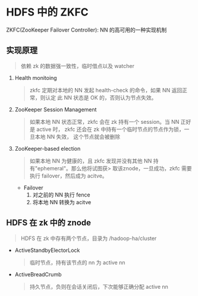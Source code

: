 # HDFS 中的 ZKFC

ZKFC(ZooKeeper Failover Controller):
  NN 的高可用的一种实现机制

## 实现原理

> 依赖 zk 的数据强一致性，临时借点以及 watcher

1. Health monitoing
   > zkfc 定期对本地的 NN 发起 health-check 的命令，如果 NN 返回正常，则认定
   > 此 NN 状态是 OK 的，否则认为节点失效。
2. ZooKeeper Session Management
   > 如果本地 NN 状态正常，zkfc 会在 zk 持有一个 session。当 NN 正好是 active 时，
   > zkfc 还会在 zk 中持有一个临时节点的节点作为锁，一旦本地 NN 失效，
   > 这个节点就会被删除
3. ZooKeeper-based election
   > 如果本地 NN 为健康的，且 zkfc 发现并没有其他 NN 持有"ephemeral"。那么他将试图获> 取该znode，一旦成功，zkfc 需要执行 failover，然后成为 acitve。
   - Failover
     1. 对之前的 NN 执行 fence
     2. 将本地 NN 转换为 acitve

## HDFS 在 zk 中的 znode

> HDFS 在 zk 中存有两个节点，目录为 /hadoop-ha/cluster

- ActiveStandbyElectorLock
   > 临时节点，持有该节点的 nn 为 active nn

- ActiveBreadCrumb
   > 持久节点，负则在会话关闭后，下次能够正确分配 active nn
